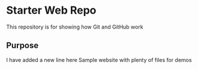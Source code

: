 # Starter Web Repo

This repository is for showing how Git and GitHub work

## Purpose
I have added a new line here
Sample website with plenty of files for demos